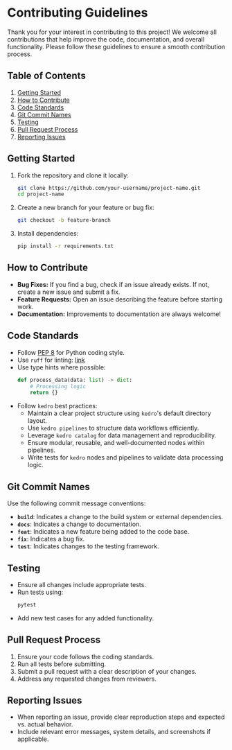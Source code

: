# Contributing Guidelines

Thank you for your interest in contributing to this project! We welcome all contributions that help improve the code, documentation, and overall functionality. Please follow these guidelines to ensure a smooth contribution process.

## Table of Contents
1. [Getting Started](#getting-started)
2. [How to Contribute](#how-to-contribute)
3. [Code Standards](#code-standards)
4. [Git Commit Names](#git-commit-names)
5. [Testing](#testing)
6. [Pull Request Process](#pull-request-process)
7. [Reporting Issues](#reporting-issues)

## Getting Started
1. Fork the repository and clone it locally:
   ```sh
   git clone https://github.com/your-username/project-name.git
   cd project-name
   ```
2. Create a new branch for your feature or bug fix:
   ```sh
   git checkout -b feature-branch
   ```
3. Install dependencies:
   ```sh
   pip install -r requirements.txt
   ```

## How to Contribute
- **Bug Fixes:** If you find a bug, check if an issue already exists. If not, create a new issue and submit a fix.
- **Feature Requests:** Open an issue describing the feature before starting work.
- **Documentation:** Improvements to documentation are always welcome!

## Code Standards
- Follow [PEP 8](https://peps.python.org/pep-0008/) for Python coding style.
- Use `ruff` for linting: [link](https://docs.kedro.org/en/stable/development/linting.html)
- Use type hints where possible:
  ```python
  def process_data(data: list) -> dict:
      # Processing logic
      return {}
  ```
- Follow `kedro` best practices:
  - Maintain a clear project structure using `kedro`'s default directory layout.
  - Use `kedro pipelines` to structure data workflows efficiently.
  - Leverage `kedro catalog` for data management and reproducibility.
  - Ensure modular, reusable, and well-documented nodes within pipelines.
  - Write tests for `kedro` nodes and pipelines to validate data processing logic.

## Git Commit Names
Use the following commit message conventions:
- **`build`**: Indicates a change to the build system or external dependencies.
- **`docs`**: Indicates a change to documentation.
- **`feat`**: Indicates a new feature being added to the code base.
- **`fix`**: Indicates a bug fix.
- **`test`**: Indicates changes to the testing framework.

## Testing
- Ensure all changes include appropriate tests.
- Run tests using:
  ```sh
  pytest
  ```
- Add new test cases for any added functionality.

## Pull Request Process
1. Ensure your code follows the coding standards.
2. Run all tests before submitting.
3. Submit a pull request with a clear description of your changes.
4. Address any requested changes from reviewers.

## Reporting Issues
- When reporting an issue, provide clear reproduction steps and expected vs. actual behavior.
- Include relevant error messages, system details, and screenshots if applicable.
